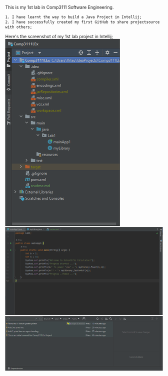 This is my 1st lab in Comp3111 Software Engineering.

    1. I have learnt the way to build a Java Project in Intellij;
    2. I have successfully created my first GitHub to share projectsource with others;

Here's the screenshot of my 1st lab project in Intellij;
![img.png](img.png)
![img_1.png](img_1.png)
![img_2.png](img_2.png)